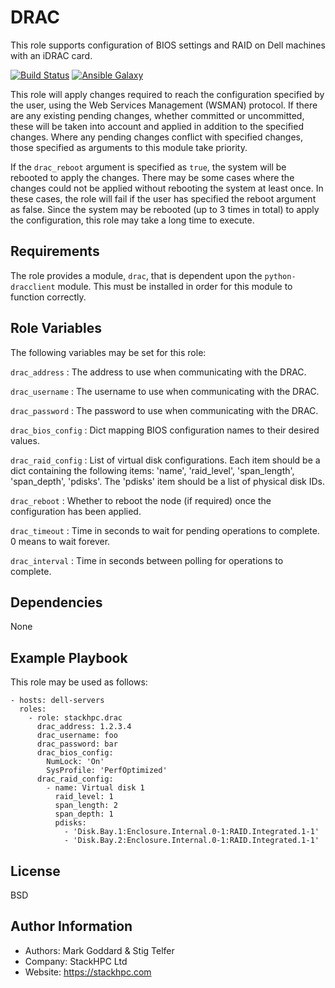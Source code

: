 DRAC
====

This role supports configuration of BIOS settings and RAID on Dell machines
with an iDRAC card.

[![Build Status](https://travis-ci.org/stackhpc/drac.svg?branch=master)](https://travis-ci.org/stackhpc/drac)
[![Ansible Galaxy](https://img.shields.io/badge/role-stackhpc.drac-blue.svg)](https://galaxy.ansible.com/stackhpc/drac/)

This role will apply changes required to reach the configuration specified by
the user, using the Web Services Management (WSMAN) protocol.
If there are any existing pending changes, whether committed or uncommitted,
these will be taken into account and applied in addition to the specified
changes.
Where any pending changes conflict with specified changes, those specified
as arguments to this module take priority.

If the `drac_reboot` argument is specified as `true`, the system will be
rebooted to apply the changes.
There may be some cases where the changes could not be applied without
rebooting the system at least once. In these cases, the role will fail if
the user has specified the reboot argument as false.
Since the system may be rebooted (up to 3 times in total) to apply the
configuration, this role may take a long time to execute.

Requirements
------------

The role provides a module, `drac`, that is dependent upon the
`python-dracclient` module. This must be installed in order for this module
to function correctly.

Role Variables
--------------

The following variables may be set for this role:

`drac_address`
: The address to use when communicating with the DRAC.

`drac_username`
: The username to use when communicating with the DRAC.

`drac_password`
: The password to use when communicating with the DRAC.

`drac_bios_config`
: Dict mapping BIOS configuration names to their desired values.

`drac_raid_config`
: List of virtual disk configurations. Each item should be a dict containing
  the following items: 'name', 'raid\_level', 'span\_length', 'span\_depth',
  'pdisks'. The 'pdisks' item should be a list of physical disk IDs.

`drac_reboot`
: Whether to reboot the node (if required) once the configuration has been
  applied.

`drac_timeout`
: Time in seconds to wait for pending operations to complete. 0 means to wait
  forever.

`drac_interval`
: Time in seconds between polling for operations to complete.

Dependencies
------------

None

Example Playbook
----------------

This role may be used as follows:

    - hosts: dell-servers
      roles:
        - role: stackhpc.drac
          drac_address: 1.2.3.4
          drac_username: foo
          drac_password: bar
          drac_bios_config:
            NumLock: 'On' 
            SysProfile: 'PerfOptimized'
          drac_raid_config:
            - name: Virtual disk 1
              raid_level: 1
              span_length: 2
              span_depth: 1
              pdisks:
                - 'Disk.Bay.1:Enclosure.Internal.0-1:RAID.Integrated.1-1'
                - 'Disk.Bay.2:Enclosure.Internal.0-1:RAID.Integrated.1-1'

License
-------

BSD

Author Information
------------------

- Authors: Mark Goddard & Stig Telfer
- Company: StackHPC Ltd
- Website: https://stackhpc.com
